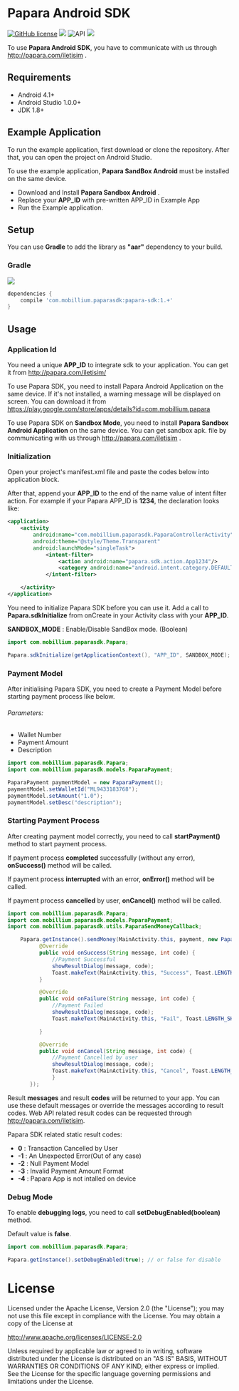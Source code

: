 # Papara Android SDK

[![GitHub license](https://img.shields.io/github/license/dcendents/android-maven-gradle-plugin.svg)](http://www.apache.org/licenses/LICENSE-2.0.html)
![](https://img.shields.io/badge/platform-android-green.svg)
![API](https://img.shields.io/badge/API-16%2B-brightgreen.svg?style=flat)
![](https://img.shields.io/badge/Gradle-v2.2.1-red.svg)



To use  **Papara Android SDK**, you have to communicate with us through http://papara.com/iletisim .


## Requirements

- Android  4.1+
- Android Studio 1.0.0+
- JDK 1.8+


## Example Application

To run the example application, first download or clone the repository. After that, you can open the project on Android Studio.

To use the example application, **Papara SandBox Android**  must be installed on the same device.

* Download and Install **Papara Sandbox Android** .
* Replace your **APP_ID**  with pre-written APP_ID in Example App
* Run the Example application.

## Setup
You can use **Gradle** to add the library as **"aar"**  dependency to your build.


### Gradle
![](https://img.shields.io/badge/Gradle-v2.2.1-red.svg)
```groovy
dependencies {
    compile 'com.mobillium.paparasdk:papara-sdk:1.+'
}
```

## Usage

### Application Id

You need a unique **APP_ID** to integrate sdk to your application. You can get it from
http://papara.com/iletisim/ 

To use Papara SDK, you need to install Papara Android Application on the same device. If it's not installed, a warning message will be displayed on screen. You can download it from https://play.google.com/store/apps/details?id=com.mobillium.papara 

To use Papara SDK on **Sandbox Mode**, you need to install **Papara Sandbox Android Application** on the same device.  You can get sandbox apk. file by communicating with us through http://papara.com/iletisim .



### Initialization

Open your project's manifest.xml file and paste the codes below into application block. 

After that, append your **APP_ID** to the end of the name value of intent filter action. For example if your Papara APP_ID is **1234**, the declaration looks like:

```xml
<application>
    <activity 
        android:name="com.mobillium.paparasdk.PaparaControllerActivity"
        android:theme="@style/Theme.Transparent"
        android:launchMode="singleTask">
            <intent-filter>
                <action android:name="papara.sdk.action.App1234"/>
                <category android:name="android.intent.category.DEFAULT"/>
            </intent-filter>

    </activity>
</application>
```

You need to initialize Papara SDK before you can use it. Add a call to **Papara.sdkInitialize** from onCreate in your Activity class with your **APP_ID**.


**SANDBOX_MODE** : Enable/Disable SandBox mode. (Boolean)

```java
import com.mobillium.paparasdk.Papara;

Papara.sdkInitialize(getApplicationContext(), "APP_ID", SANDBOX_MODE);
```

### Payment Model

After initialising Papara SDK, you need to create a Payment Model before starting payment process like below.

###### Parameters: 
* Wallet Number
* Payment Amount
* Description

```java
import com.mobillium.paparasdk.Papara;
import com.mobillium.paparasdk.models.PaparaPayment;

PaparaPayment paymentModel = new PaparaPayment();
paymentModel.setWalletId("ML9433183768");
paymentModel.setAmount("1.0");
paymentModel.setDesc("description");
```

### Starting Payment Process

After creating payment model correctly, you need to call **startPayment()** method to start payment process.

If payment process **completed** successfully (without any error), **onSuccess()** method will be called.

If payment process **interrupted** with an error, **onError()** method will be called.

If payment process **cancelled** by user, **onCancel()** method will be called.



```java
import com.mobillium.paparasdk.Papara;
import com.mobillium.paparasdk.models.PaparaPayment;
import com.mobillium.paparasdk.utils.PaparaSendMoneyCallback;

    Papara.getInstance().sendMoney(MainActivity.this, payment, new PaparaCallback() {
          @Override
          public void onSuccess(String message, int code) {
              //Payment Successful
              showResultDialog(message, code);
              Toast.makeText(MainActivity.this, "Success", Toast.LENGTH_SHORT).show();
          }

          @Override
          public void onFailure(String message, int code) {
              //Payment Failed
              showResultDialog(message, code);
              Toast.makeText(MainActivity.this, "Fail", Toast.LENGTH_SHORT).show();

          }

          @Override
          public void onCancel(String message, int code) {
              //Payment Cancelled by user
              showResultDialog(message, code);
              Toast.makeText(MainActivity.this, "Cancel", Toast.LENGTH_SHORT).show();
              }
       });
```
Result **messages** and result **codes** will be returned to your app. You can use these default messages or override the messages according to result codes. Web API related result codes can be requested through http://papara.com/iletisim.

Papara SDK related static result codes:

 - **0** : Transaction Cancelled by User 
 - **-1** : An Unexpected Error(Out of any case) 
 - **-2** : Null Payment Model 
 - **-3** : Invalid Payment Amount Format
 - **-4** : Papara App is not intalled on device 

### Debug Mode
To enable **debugging logs**, you need to call **setDebugEnabled(boolean)** method.

Default value is **false**. 
```java
import com.mobillium.paparasdk.Papara;

Papara.getInstance().setDebugEnabled(true); // or false for disable
```


License
====================

Licensed under the Apache License, Version 2.0 (the "License");
you may not use this file except in compliance with the License.
You may obtain a copy of the License at

   http://www.apache.org/licenses/LICENSE-2.0

Unless required by applicable law or agreed to in writing, software
distributed under the License is distributed on an "AS IS" BASIS,
WITHOUT WARRANTIES OR CONDITIONS OF ANY KIND, either express or implied.
See the License for the specific language governing permissions and
limitations under the License.